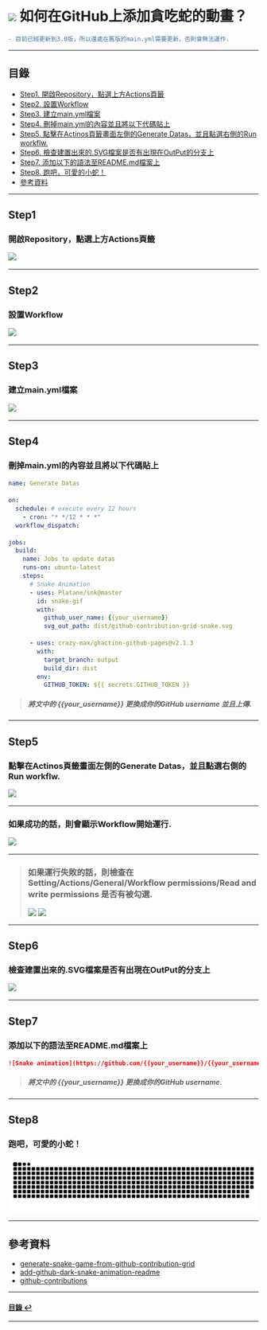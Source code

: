 # ![](https://drive.google.com/uc?id=10INx5_pkhMcYRdx_OO4rXNXxcsvPtBYq) 如何在GitHub上添加貪吃蛇的動畫？

```diff
- 目前已經更新到3.0版，所以還處在舊版的main.yml需要更新，否則會無法運作.
```

---

<!--ts-->
## 目錄
* [Step1. 開啟Repository，點選上方Actions頁籤](#step1)
* [Step2. 設置Workflow](#step2)
* [Step3. 建立main.yml檔案](#step3)
* [Step4. 刪掉main.yml的內容並且將以下代碼貼上](#step4)
* [Step5. 點擊在Actinos頁籤畫面左側的Generate Datas，並且點選右側的Run workflw.](#step5)
* [Step6. 檢查建置出來的.SVG檔案是否有出現在OutPut的分支上](#step6)
* [Step7. 添加以下的語法至README.md檔案上](#step7)
* [Step8. 跑吧，可愛的小蛇！](#step8)
* [參考資料](#參考資料)
<!--te-->

---

## Step1
### 開啟Repository，點選上方Actions頁籤
![](https://drive.google.com/uc?id=17746pbaUjQDEPkZDWPQRQ-xwVKb0d80n)

---

## Step2
### 設置Workflow
![](https://drive.google.com/uc?id=1xHVMHJCOvFU4MnYaveat4O_59E2MvOf3)

---

## Step3
### 建立main.yml檔案
![](https://drive.google.com/uc?id=1DqTFxjWwMdYyq0E6l2NZEL8CCvMenqDv)

---

## Step4
### 刪掉main.yml的內容並且將以下代碼貼上
```yml
name: Generate Datas

on:
  schedule: # execute every 12 hours
    - cron: "* */12 * * *"
  workflow_dispatch:

jobs:
  build:
    name: Jobs to update datas
    runs-on: ubuntu-latest
    steps:
      # Snake Animation
      - uses: Platane/snk@master
        id: snake-gif
        with:
          github_user_name: {{your_username}}
          svg_out_path: dist/github-contribution-grid-snake.svg

      - uses: crazy-max/ghaction-github-pages@v2.1.3
        with:
          target_branch: output
          build_dir: dist
        env:
          GITHUB_TOKEN: ${{ secrets.GITHUB_TOKEN }}
```
> ##### 將文中的 {{your_username}} 更換成你的GitHub username 並且上傳.

---


## Step5
### 點擊在Actinos頁籤畫面左側的Generate Datas，並且點選右側的Run workflw.
![](https://drive.google.com/uc?id=139WSa9l11SjQw6cnJ22dZgaQWI4eHzLm)

---

### 如果成功的話，則會顯示Workflow開始運行.
![](https://drive.google.com/uc?id=1ucmC8GHYyza-TPRvUu4nzs7gPZ-q0_WG)

---

> ### 如果運行失敗的話，則檢查在Setting/Actions/General/Workflow permissions/Read and write permissions 是否有被勾選.
> ![](https://drive.google.com/uc?id=10rt8_b40bPxjggCLWemt1qJ0VHGKKVOl)
> ![](https://drive.google.com/uc?id=1R5vdo5TRVIyLiWy0B9pyXDydAZ30rMrn)

---

## Step6
### 檢查建置出來的.SVG檔案是否有出現在OutPut的分支上
![](https://drive.google.com/uc?id=1_7pwN9DJn_SjWLEGSmGIiuZghDdjO7LV)

---

## Step7
### 添加以下的語法至README.md檔案上

```md
![Snake animation](https://github.com/{{your_username}}/{{your_username}}/blob/output/github-contribution-grid-snake.svg)
```
> ##### 將文中的 {{your_username}} 更換成你的GitHub username.

---

## Step8
### 跑吧，可愛的小蛇！
![Snake animation](https://github.com/RC-Dev-Tech/RC-Dev-Tech/blob/output/github-contribution-grid-snake.svg)

---

## 參考資料
* [generate-snake-game-from-github-contribution-grid](https://github.com/marketplace/actions/generate-snake-game-from-github-contribution-grid)
* [add-github-dark-snake-animation-readme](https://blog.arnabghosh.me/add-github-dark-snake-animation-readme#heading-2-go-to-action)  
* [github-contributions](https://github.com/topics/github-contributions)

---

<!--ts-->
#### [目錄 ↩](#目錄)
<!--te-->

---
